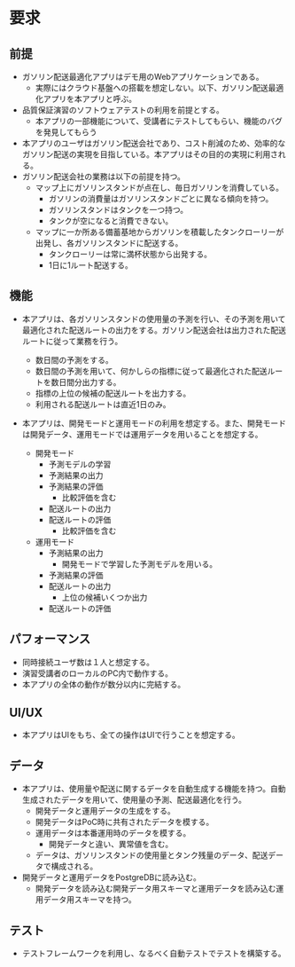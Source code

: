 # 要求
## 前提
- ガソリン配送最適化アプリはデモ用のWebアプリケーションである。
    - 実際にはクラウド基盤への搭載を想定しない。以下、ガソリン配送最適化アプリを本アプリと呼ぶ。
- 品質保証演習のソフトウェアテストの利用を前提とする。
    - 本アプリの一部機能について、受講者にテストしてもらい、機能のバグを発見してもらう
- 本アプリのユーザはガソリン配送会社であり、コスト削減のため、効率的なガソリン配送の実現を目指している。本アプリはその目的の実現に利用される。
- ガソリン配送会社の業務は以下の前提を持つ。
    - マップ上にガソリンスタンドが点在し、毎日ガソリンを消費している。
        - ガソリンの消費量はガソリンスタンドごとに異なる傾向を持つ。
        - ガソリンスタンドはタンクを一つ持つ。
        - タンクが空になると消費できない。
    - マップに一か所ある備蓄基地からガソリンを積載したタンクローリーが出発し、各ガソリンスタンドに配送する。
        - タンクローリーは常に満杯状態から出発する。
        - 1日に1ルート配送する。
## 機能
- 本アプリは、各ガソリンスタンドの使用量の予測を行い、その予測を用いて最適化された配送ルートの出力をする。ガソリン配送会社は出力された配送ルートに従って業務を行う。
    - 数日間の予測をする。
    - 数日間の予測を用いて、何かしらの指標に従って最適化された配送ルートを数日間分出力する。
    - 指標の上位の候補の配送ルートを出力する。
    - 利用される配送ルートは直近1日のみ。

- 本アプリは、開発モードと運用モードの利用を想定する。また、開発モードは開発データ、運用モードでは運用データを用いることを想定する。
    - 開発モード
        - 予測モデルの学習
        - 予測結果の出力
        - 予測結果の評価
            - 比較評価を含む
        - 配送ルートの出力
        - 配送ルートの評価
            - 比較評価を含む
    - 運用モード
        - 予測結果の出力
            - 開発モードで学習した予測モデルを用いる。
        - 予測結果の評価
        - 配送ルートの出力
            - 上位の候補いくつか出力
        - 配送ルートの評価

## パフォーマンス
- 同時接続ユーザ数は１人と想定する。
- 演習受講者のローカルのPC内で動作する。
- 本アプリの全体の動作が数分以内に完結する。

## UI/UX
- 本アプリはUIをもち、全ての操作はUIで行うことを想定する。

## データ
- 本アプリは、使用量や配送に関するデータを自動生成する機能を持つ。自動生成されたデータを用いて、使用量の予測、配送最適化を行う。
    - 開発データと運用データの生成をする。
    - 開発データはPoC時に共有されたデータを模する。
    - 運用データは本番運用時のデータを模する。
        - 開発データと違い、異常値を含む。
    - データは、ガソリンスタンドの使用量とタンク残量のデータ、配送データで構成される。
- 開発データと運用データをPostgreDBに読み込む。
    - 開発データを読み込む開発データ用スキーマと運用データを読み込む運用データ用スキーマを持つ。

## テスト
- テストフレームワークを利用し、なるべく自動テストでテストを構築する。